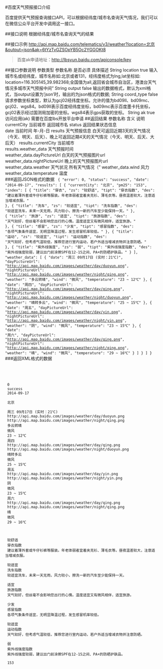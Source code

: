 #百度天气预报接口介绍

百度提供天气预报查询接口API，可以根据经纬度/城市名查询天气情况，我们可以在微信公众平台开发中调用这一接口。

##接口说明
根据经纬度/城市名查询天气的结果

##接口示例
http://api.map.baidu.com/telematics/v3/weather?location=北京&output=json&ak=6tYzTvGZSOpYB5Oc2YGGOKt8

>百度ak申请地址：http://lbsyun.baidu.com/apiconsole/key

##接口参数说明
参数类型	参数名称	是否必须	具体描述
String	location	true	输入城市名或经纬度，城市名称如:北京或者131，经纬度格式为lng,lat坐标如: location=116.305145,39.982368;全国值为all,返回省会城市自治区，港澳台天气情况多城市天气预报中间”
String	output	false	输出的数据格式，默认为xml格式，当output设置为’json’时，输出的为json格式的数据;
String	coord_type	false	请求参数坐标类型，默认为gcj02经纬度坐标。允许的值为bd09ll、bd09mc、gcj02、wgs84。bd09ll表示百度经纬度坐标，bd09mc表示百度墨卡托坐标，gcj02表示经过国测局加密的坐标。wgs84表示gps获取的坐标。
String	ak	true	访问应用(ak) 需要在百度lbs开放平台申请
##返回结果
参数名称	含义	说明
currentCity	当前城市	返回城市名
status	返回结果状态信息	
date	当前时间	年-月-日
results	天气预报信息	白天可返回近期3天的天气情况（今天、明天、后天）、晚上可返回近期4天的天气情况（今天、明天、后天、大后天）
results.currentCity	当前城市	
results.weather_data	天气预报时间	
weather_data.dayPictureUrl	白天的天气预报图片url	
weather_data.nightPictureUrl	晚上的天气预报图片url	
weather_data.weather	天气状况	所有天气情况（”
weather_data.wind	风力	
weather_data.temperature	温度	
###返回JSON格式的数据
<code>
{
    "error": 0,
    "status": "success",
    "date": "2014-09-17",
    "results": [
        {
            "currentCity": "北京",
            "pm25": "153",
            "index": [
                {
                    "title": "穿衣",
                    "zs": "较舒适",
                    "tipt": "穿衣指数",
                    "des": "建议着薄外套或牛仔衫裤等服装。年老体弱者宜着夹克衫、薄毛衣等。昼夜温差较大，注意适当增减衣服。"
                },
                {
                    "title": "洗车",
                    "zs": "较适宜",
                    "tipt": "洗车指数",
                    "des": "较适宜洗车，未来一天无雨，风力较小，擦洗一新的汽车至少能保持一天。"
                },
                {
                    "title": "旅游",
                    "zs": "适宜",
                    "tipt": "旅游指数",
                    "des": "天气较好，但丝毫不会影响您出行的心情。温度适宜又有微风相伴，适宜旅游。"
                },
                {
                    "title": "感冒",
                    "zs": "少发",
                    "tipt": "感冒指数",
                    "des": "各项气象条件适宜，无明显降温过程，发生感冒机率较低。"
                },
                {
                    "title": "运动",
                    "zs": "较适宜",
                    "tipt": "运动指数",
                    "des": "天气较好，但考虑气温较低，推荐您进行室内运动，若户外适当增减衣物并注意防晒。"
                },
                {
                    "title": "紫外线强度",
                    "zs": "弱",
                    "tipt": "紫外线强度指数",
                    "des": "紫外线强度较弱，建议出门前涂擦SPF在12-15之间、PA+的防晒护肤品。"
                }
            ],
            "weather_data": [
                {
                    "date": "周三 09月17日 (实时：21℃)",
                    "dayPictureUrl": "http://api.map.baidu.com/images/weather/day/duoyun.png",
                    "nightPictureUrl": "http://api.map.baidu.com/images/weather/night/qing.png",
                    "weather": "多云转晴",
                    "wind": "微风",
                    "temperature": "23 ~ 12℃"
                },
                {
                    "date": "周四",
                    "dayPictureUrl": "http://api.map.baidu.com/images/weather/day/qing.png",
                    "nightPictureUrl": "http://api.map.baidu.com/images/weather/night/duoyun.png",
                    "weather": "晴转多云",
                    "wind": "微风",
                    "temperature": "25 ~ 15℃"
                },
                {
                    "date": "周五",
                    "dayPictureUrl": "http://api.map.baidu.com/images/weather/day/yin.png",
                    "nightPictureUrl": "http://api.map.baidu.com/images/weather/night/yin.png",
                    "weather": "阴",
                    "wind": "微风",
                    "temperature": "23 ~ 15℃"
                },
                {
                    "date": "周六",
                    "dayPictureUrl": "http://api.map.baidu.com/images/weather/day/qing.png",
                    "nightPictureUrl": "http://api.map.baidu.com/images/weather/night/qing.png",
                    "weather": "晴",
                    "wind": "微风",
                    "temperature": "29 ~ 16℃"
                }
            ]
        }
    ]
}
</code>
###返回XML格式的数据
<code>
<?xml version="1.0" encoding="utf-8"?>

<CityWeatherResponse> 
 <error>0</error> 
 <status>success</status> 
 <date>2014-09-17</date> 
 <results> 
 <currentCity>北京</currentCity> 
 <weather_data> 
 <date>周三 09月17日 (实时：21℃)</date> 
 <dayPictureUrl>http://api.map.baidu.com/images/weather/day/duoyun.png</dayPictureUrl> 
 <nightPictureUrl>http://api.map.baidu.com/images/weather/night/qing.png</nightPictureUrl> 
 <weather>多云转晴</weather> 
 <wind>微风</wind> 
 <temperature>23 ~ 12℃</temperature> 
 <date>周四</date> 
 <dayPictureUrl>http://api.map.baidu.com/images/weather/day/qing.png</dayPictureUrl> 
 <nightPictureUrl>http://api.map.baidu.com/images/weather/night/duoyun.png</nightPictureUrl> 
 <weather>晴转多云</weather> 
 <wind>微风</wind> 
 <temperature>25 ~ 15℃</temperature> 
 <date>周五</date> 
 <dayPictureUrl>http://api.map.baidu.com/images/weather/day/yin.png</dayPictureUrl> 
 <nightPictureUrl>http://api.map.baidu.com/images/weather/night/yin.png</nightPictureUrl> 
 <weather>阴</weather> 
 <wind>微风</wind> 
 <temperature>23 ~ 15℃</temperature> 
 <date>周六</date> 
 <dayPictureUrl>http://api.map.baidu.com/images/weather/day/qing.png</dayPictureUrl> 
 <nightPictureUrl>http://api.map.baidu.com/images/weather/night/qing.png</nightPictureUrl> 
 <weather>晴</weather> 
 <wind>微风</wind> 
 <temperature>29 ~ 16℃</temperature> 
 </weather_data> 
 <index> 
 <title>穿衣</title> 
 <zs>较舒适</zs> 
 <tipt>穿衣指数</tipt> 
 <des>建议着薄外套或牛仔衫裤等服装。年老体弱者宜着夹克衫、薄毛衣等。昼夜温差较大，注意适当增减衣服。</des> 
 <title>洗车</title> 
 <zs>较适宜</zs> 
 <tipt>洗车指数</tipt> 
 <des>较适宜洗车，未来一天无雨，风力较小，擦洗一新的汽车至少能保持一天。</des> 
 <title>旅游</title> 
 <zs>适宜</zs> 
 <tipt>旅游指数</tipt> 
 <des>天气较好，但丝毫不会影响您出行的心情。温度适宜又有微风相伴，适宜旅游。</des> 
 <title>感冒</title> 
 <zs>少发</zs> 
 <tipt>感冒指数</tipt> 
 <des>各项气象条件适宜，无明显降温过程，发生感冒机率较低。</des> 
 <title>运动</title> 
 <zs>较适宜</zs> 
 <tipt>运动指数</tipt> 
 <des>天气较好，但考虑气温较低，推荐您进行室内运动，若户外适当增减衣物并注意防晒。</des> 
 <title>紫外线强度</title> 
 <zs>弱</zs> 
 <tipt>紫外线强度指数</tipt> 
 <des>紫外线强度较弱，建议出门前涂擦SPF在12-15之间、PA+的防晒护肤品。</des> 
 </index> 
 <pm25>153</pm25> 
 </results> 
</CityWeatherResponse>

</code>
